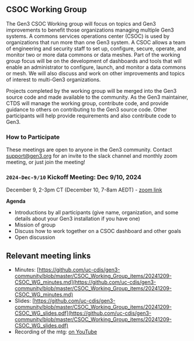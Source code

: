 ## CSOC Working Group

The Gen3 CSOC Working group will focus on topics and Gen3 improvements to benefit those organizations managing multiple Gen3 systems. A commons services operations center (CSOC) is used by organizations that run more than one Gen3 system. A CSOC allows a team of engineering and security staff to set up, configure, secure, operate, and monitor two or more data commons or data meshes. Part of the working group focus will be on the development of dashboards and tools that will enable an administrator to configure, launch, and monitor a data commons or mesh. We will also discuss and work on other improvements and topics of interest to multi-Gen3 organizations.

Projects completed by the working group will be merged into the Gen3 source code and made available to the community. As the Gen3 maintainer, CTDS will manage the working group, contribute code, and provide guidance to others on contributing to the Gen3 source code. Other participants will help provide requirements and also contribute code to Gen3.

### **How to Participate**

These meetings are open to anyone in the Gen3 community. Contact [support@gen3.org](mailto:support@gen3.org) for an invite to the slack channel and monthly zoom meeting, or just join the meeting!

### `2024-Dec-9/10` **Kickoff Meeting: Dec 9/10, 2024**

December 9, 2-3pm CT (December 10, 7-8am AEDT) - [zoom link](https://uchicago.zoom.us/j/92866299142?pwd=XfddZb7PAK9eMaX9gX3qSBpljJ5jYL.1)

**Agenda**

* Introductions by all participants (give name, organization, and some details about your Gen3 installation if you have one)
* Mission of group
* Discuss how to work together on a CSOC dashboard and other goals
* Open discussion

## Relevant meeting links   

* Minutes: [https://github.com/uc-cdis/gen3-community/blob/master/CSOC_Working_Group_items/20241209-CSOC_WG_minutes.md](https://github.com/uc-cdis/gen3-community/blob/master/CSOC_Working_Group_items/20241209-CSOC_WG_minutes.md)  
* Slides: [https://github.com/uc-cdis/gen3-community/blob/master/CSOC_Working_Group_items/20241209-CSOC_WG_slides.pdf](https://github.com/uc-cdis/gen3-community/blob/master/CSOC_Working_Group_items/20241209-CSOC_WG_slides.pdf)
* Recording of the mtg: [on YouTube](https://www.youtube.com/watch?v=Rd4qjhm3oKI)